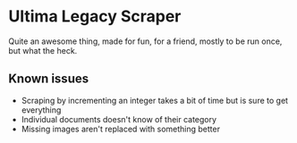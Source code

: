 Ultima Legacy Scraper
=====

Quite an awesome thing, made for fun, for a friend, mostly to be run once, but what the heck.

Known issues
-----

* Scraping by incrementing an integer takes a bit of time but is sure to get everything
* Individual documents doesn't know of their category
* Missing images aren't replaced with something better